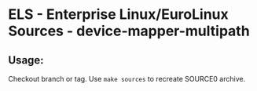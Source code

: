 # ELS - Enterprise Linux/EuroLinux Sources - device-mapper-multipath
 
## Usage:
  Checkout branch or tag. Use `make sources` to recreate  SOURCE0 archive.

